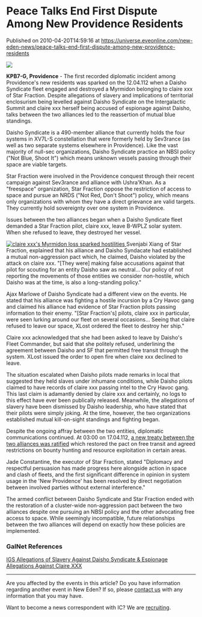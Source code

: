 # Peace Talks End First Dispute Among New Providence Residents
Published on 2010-04-20T14:59:16 at https://universe.eveonline.com/new-eden-news/peace-talks-end-first-dispute-among-new-providence-residents

![](http://www.eve-ic.net/media/assets/icarticlebanner.png)  
  
 **KPB7-G, Providence** \- The first recorded diplomatic incident among Providence's new residents was sparked on the 12.04.112 when a Daisho Syndicate fleet engaged and destroyed a Myrmidon belonging to claire xxx of Star Fraction. Despite allegations of slavery and implications of territorial enclosurism being levelled against Daisho Syndicate on the Intergalactic Summit and claire xxx herself being accused of espionage against Daisho, talks between the two alliances led to the reassertion of mutual blue standings.   
  
Daisho Syndicate is a 490-member alliance that currently holds the four systems in XV7L-S constellation that were formerly held by Sev3rance (as well as two separate systems elsewhere in Providence). Like the vast majority of null-sec organizations, Daisho Syndicate practice an NBSI policy ("Not Blue, Shoot It") which means unknown vessels passing through their space are viable targets.   
  
Star Fraction were involved in the Providence conquest through their recent campaign against Sev3rance and alliance with Ushra'Khan. As a "freespace" organization, Star Fraction oppose the restriction of access to space and pursue an NRDS ("Not Red, Don't Shoot") policy, which means only organizations with whom they have a direct grievance are valid targets. They currently hold sovereignty over one system in Providence.   
  
Issues between the two alliances began when a Daisho Syndicate fleet demanded a Star Fraction pilot, claire xxx, leave B-WPLZ solar system. When she refused to leave, they destroyed her vessel.   
  
[![claire xxx's Myrmidon loss sparked hostilities](http://www.eve-ic.net/media/articles/3842/clairexxx1thumb.png) ](http://www.eve-ic.net/media/igbd/igbd.php?faction=ic&url=http://www.eve-ic.net/media/articles/3842/clairexxx1.png)Svenjabi Xiang of Star Fraction, explained that his alliance and Daisho Syndacate had established a mutual non-aggression pact which, he claimed, Daisho violated by the attack on claire xxx. "[They were] making false accusations against that pilot for scouting for an entity Daisho saw as neutral... Our policy of not reporting the movements of those entities we consider non-hostile, which Daisho was at the time, is also a long-standing policy."   
  
Ajax Marlowe of Daisho Syndicate had a different view on the events. He stated that his alliance was fighting a hostile incursion by a Cry Havoc gang and claimed his alliance had evidence of Star Fraction pilots passing information to their enemy. "[Star Fraction's] pilots, claire xxx in particular, were seen lurking around our fleet on several occasions... Seeing that claire refused to leave our space, XLost ordered the fleet to destroy her ship."   
  
Claire xxx acknowledged that she had been asked to leave by Daisho's Fleet Commander, but said that she politely refused, underlining the agreement between Daisho and SF that permitted free transit through the system. XLost issued the order to open fire when claire xxx declined to leave.   
  
The situation escalated when Daisho pilots made remarks in local that suggested they held slaves under inhumane conditions, while Daisho pilots claimed to have records of claire xxx passing intel to the Cry Havoc gang. This last claim is adamantly denied by claire xxx and certainly, no logs to this effect have ever been publically released. Meanwhile, the allegations of slavery have been dismissed by Daisho leadership, who have stated that their pilots were simply joking. At the time, however, the two organizations established mutual kill-on-sight standings and fighting began.   
  
Despite the ongoing affray between the two entities, diplomatic communications continued. At 03:00 on 17.04.112, [a new treaty between the two alliances was ratified](http://www.eve-ic.net/media/igbd/igbd.php?faction=ic&url=http://www.eveonline.com/ingameboard.asp?a%3Dtopic%26threadID%3D1303326) which restored the pact on free transit and agreed restrictions on bounty hunting and resource exploitation in certain areas.   
  
Jade Constantine, the executor of Star Fraction, stated "Diplomacy and respectful persuasion has made progress here alongside action in space and clash of fleets, and the first significant difference in opinion in system usage in the 'New Providence' has been resolved by direct negotiation between involved parties without external interference."   
  
The armed conflict between Daisho Syndicate and Star Fraction ended with the restoration of a cluster-wide non-aggression pact between the two alliances despite one pursuing an NBSI policy and the other advocating free access to space. While seemingly incompatible, future relationships between the two alliances will depend on exactly how these policies are implemented.

### GalNet References

[IGS Allegations of Slavery Against Daisho Syndicate & Espionage Allegations Against Claire XXX](http://www.eve-ic.net/media/igbd/igbd.php?faction=ic&url=http://www.eveonline.com/ingameboard.asp?a%3Dtopic%26threadID%3D1300875)

* * *

Are you affected by the events in this article? Do you have information regarding another event in New Eden? If so, please [contact us](http://www.eveonline.com/news.asp?a=submitrp) with any information that you may have.  
  
Want to become a news correspondent with IC? We are [recruiting](http://www.eveonline.com/isd.asp).
